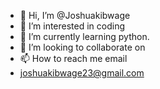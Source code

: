 - 👋 Hi, I’m @Joshuakibwage
- 👀 I’m interested in coding
- 🌱 I’m currently learning python.
- 💞️ I’m looking to collaborate on 
- 📫 How to reach me email
-  joshuakibwage23@gmail.com

<!---
Joshuakibwage/Joshuakibwage is a ✨ special ✨ repository because its `README.md` (this file) appears on your GitHub profile.
You can click the Preview link to take a look at your changes.
--->

